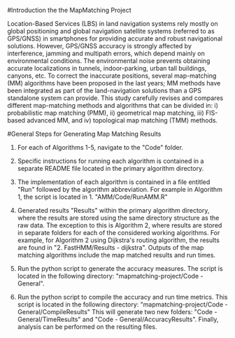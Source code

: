#Introduction the the MapMatching Project

Location-Based Services (LBS) in land navigation systems rely mostly on global positioning and global navigation satellite systems
 (referred to as GPS/GNSS) in smartphones for providing accurate and robust navigational solutions. However, GPS/GNSS accuracy is 
 strongly affected by interference, jamming and multipath errors, which depend mainly on environmental conditions. 
 The environmental noise prevents obtaining accurate localizations in tunnels, indoor-parking, urban tall buildings, 
 canyons, etc. To correct the inaccurate positions, several map-matching (MM) algorithms have been proposed in the last years; 
 MM methods have been integrated as part of the land-navigation solutions than a GPS standalone system can provide. 
 This study carefully revises and compares different map-matching methods and algorithms that can be divided in: 
 i) probabilistic map matching (PMM), 
 ii) geometrical map matching, 
 iii) FIS-based advanced MM, and 
 iv) topological map matching (TMM) methods. 

#General Steps for Generating Map Matching Results

1) For each of Algorithms 1-5, navigate to the "Code" folder.

2) Specific instructions for running each algorithm is contained in a separate README file located in the primary algorithm directory.

3) The implementation of each algorithm is contained in a file entitled "Run" followed by the algorithm abbreviation. For example in Algorithm 1, the script is located in 1. "AMM/Code/RunAMM.R" 

4) Generated results "Results" within the primary algorithm directory, where the results are stored using the same directory structure as the raw data. The exception to this is Algorithm 2, where results are stored in separate folders for each of the considered working algorithms. For example, for Algorithm 2 using Dijkstra's routing algorithm, the results are found in "2. FastHMM/Results - dijkstra". Outputs of the map matching algorithms include the map matched results and run times.

5) Run the python script to generate the accuracy measures. The script is located in the following directory: "mapmatching-project/Code - General".

6) Run the python script to compile the accuracy and run time metrics. This script is located in the following directory: "mapmatching-project/Code - General/CompileResults" This will generate two new folders: "Code - General/TimeResults" and "Code - General/AccuracyResults". Finally, analysis can be performed on the resulting files. 
 